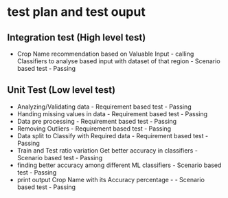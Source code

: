 # test plan and test ouput

## Integration test (High level test)
* Crop Name recommendation based on Valuable Input - calling Classifiers to analyse based input with dataset of that region - Scenario based test - Passing

## Unit Test (Low level test)
* Analyzing/Validating data - Requirement based test - Passing
* Handing missing values in data - Requirement based test - Passing
* Data pre processing - Requirement based test - Passing
* Removing Outliers - Requirement based test - Passing
* Data split to Classify with Required data - Requirement based test - Passing
* Train and Test ratio variation Get better accuracy in classifiers  - Scenario based test - Passing
* finding better accuracy among different ML classifiers - Scenario based test - Passing
* print output Crop Name with its Accuracy percentage  - - Scenario based test - Passing

